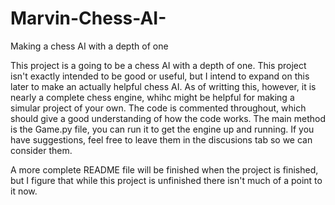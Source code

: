 # Marvin-Chess-AI-
Making a chess AI with a depth of one

This project is a going to be a chess AI with a depth of one.
This project isn't exactly intended to be good or useful, but I intend to expand on this later to make an actually helpful chess AI. As of writting this, however, it is nearly a complete chess engine, whihc might be helpful for making a 
simular project of your own.
The code is commented throughout, which should give a good understanding of how the code works. The main method is the Game.py file, you can run it to get the engine up and running.
If you have suggestions, feel free to leave them in the discusions tab so we can consider them.

A more complete README file will be finished when the project is finished, but I figure that while this project is unfinished there isn't much of a point to it now.
